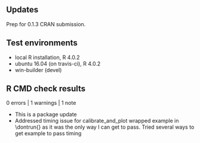 ## Updates
Prep for 0.1.3 CRAN submission.

## Test environments
* local R installation, R 4.0.2
* ubuntu 16.04 (on travis-ci), R 4.0.2
* win-builder (devel)

## R CMD check results

0 errors | 1 warnings | 1 note

* This is a package update
* Addressed timing issue for calibrate_and_plot wrapped example in \dontrun{} as it
was the only way I can get to pass. Tried several ways to get example to pass 
timing
